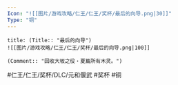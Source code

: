```yaml
---
Icon: "![[图片/游戏攻略/仁王/仁王/奖杯/最后的向导.png|30]]"
Type: "铜"
---
```

```ad-common-bronze-trophy
title: (Title:: "最后的向导")
![[图片/游戏攻略/仁王/仁王/奖杯/最后的向导.png|100]]

(Comment:: "回收大坂之役・夏篇所有木灵。")
```

#仁王/仁王/奖杯/DLC/元和偃武 #奖杯 #铜
